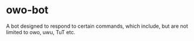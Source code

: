 # owo-bot
A bot designed to respond to certain commands, which include, but are not limited to owo, uwu, TuT etc. 
